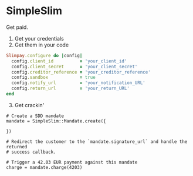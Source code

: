 SimpleSlim
=

Get paid.

1. Get your credentials
2. Get them in your code

````ruby
Slimpay.configure do |config|
  config.client_id          = 'your_client_id'
  config.client_secret      = 'your_client_secret'
  config.creditor_reference = 'your_creditor_reference'
  config.sandbox            = true
  config.notify_url         = 'your_notification_URL'
  config.return_url         = 'your_return_URL'
end
````

3. Get crackin'

````
# Create a SDD mandate
mandate = SimpleSlim::Mandate.create({

})

# Redirect the customer to the `mandate.signature_url` and handle the returned
# success callback.

# Trigger a 42.03 EUR payment against this mandate
charge = mandate.charge(4203)
````

